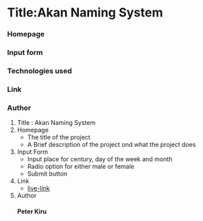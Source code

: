 # Title:Akan Naming System
### Homepage
### Input form
### Technologies used
### Link
### Author

1. Title :  Akan Naming System
1. Homepage
    + The title of the project
    + A Brief description of the project ond what the project does
1. Input Form
    + Input place for century, day of the week and month
    + Radio option for either male or female
    + Submit button 
1. Link
    + [live-link](https://kiru-axis.github.io/Akan-Names/)
1. Author
    #### Peter Kiru